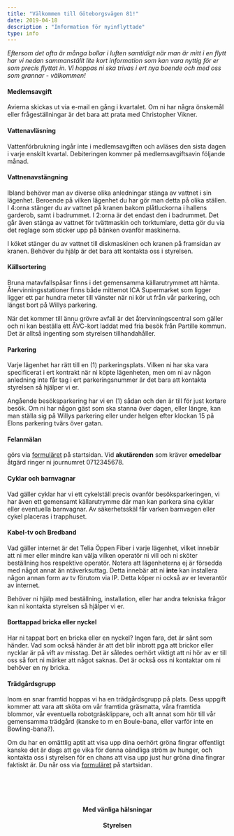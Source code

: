 ```yaml
---
title: "Välkommen till Göteborgsvägen 81!"
date: 2019-04-18
description : "Information för nyinflyttade"
type: info
---
```


<p><i>Eftersom det ofta är många bollar i luften samtidigt när man är mitt i en flytt har vi nedan sammanställt lite kort information som kan vara nyttig för er som precis flyttat in. Vi hoppas ni ska trivas i ert nya boende och med oss som grannar - välkommen!</i></p>

<h4>Medlemsavgift</h4> Avierna skickas ut via e-mail en gång i kvartalet. Om ni har några önskemål eller frågeställningar är det bara att prata med Christopher Vikner.

<h4>Vattenavläsning</h4> Vattenförbrukning ingår inte i medlemsavgiften och avläses den sista dagen i varje enskilt kvartal. Debiteringen kommer på medlemsavgiftsavin följande månad.

<h4>Vattnenavstängning</h4> Ibland behöver man av diverse olika anledningar stänga av vattnet i sin lägenhet. Beroende på vilken lägenhet du har gör man detta på olika ställen. I 4:orna stänger du av vattnet på kranen bakom plåtluckorna i hallens garderob, samt i badrummet. I 2:orna är det endast den i badrummet. Det går även stänga av vattnet för tvättmaskin och torktumlare, detta gör du via det reglage som sticker upp på bänken ovanför maskinerna.

I köket stänger du av vattnet till diskmaskinen och kranen på framsidan av kranen. Behöver du hjälp är det bara att kontakta oss i styrelsen.

<h4>Källsortering</h4> Bruna matavfallspåsar finns i det gemensamma källarutrymmet att hämta. Återvinningsstationer finns både mittemot ICA Supermarket som ligger ligger ett par hundra meter till vänster när ni kör ut från vår parkering, och längst bort på Willys parkering.

När det kommer till ännu grövre avfall är det återvinningscentral som gäller och ni kan beställa ett ÅVC-kort laddat med fria besök från Partille kommun. Det är alltså ingenting som styrelsen tillhandahåller.

<h4>Parkering</h4> Varje lägenhet har rätt till en (1) parkeringsplats. Vilken ni har ska vara specificerat i ert kontrakt när ni köpte lägenheten, men om ni av någon anledning inte får tag i ert parkeringsnummer är det bara att kontakta styrelsen så hjälper vi er. 

Angående besöksparkering har vi en (1) sådan och den är till för just kortare besök. Om ni har någon gäst som ska stanna över dagen, eller längre, kan man ställa sig på Willys parkering eller under helgen efter klockan 15 på Elons parkering tvärs över gatan.

<h4>Felanmälan</h4> görs via <a href="/#contact-us">formuläret</a> på startsidan. Vid <b>akutärenden</b> som kräver <b>omedelbar</b> åtgärd ringer ni journumret 0712345678.

<h4>Cyklar och barnvagnar</h4> Vad gäller cyklar har vi ett cykelställ precis ovanför besöksparkeringen, vi har även ett gemensamt källarutrymme där man kan parkera sina cyklar eller eventuella barnvagnar. Av säkerhetsskäl får varken barnvagen eller cykel placeras i trapphuset.

<h4>Kabel-tv och Bredband</h4> Vad gäller internet är det Telia Öppen Fiber i varje lägenhet, vilket innebär att ni mer eller mindre kan välja vilken operatör ni vill och ni sköter beställning hos respektive operatör. Notera att lägenheterna ej är försedda med något annat än ntäverksuttag. Detta innebär att ni <b>inte</b> kan installera någon annan form av tv förutom via IP. Detta köper ni också av er leverantör av internet.

Behöver ni hjälp med beställning, installation, eller har andra tekniska frågor kan ni kontakta styrelsen så hjälper vi er.

<h4>Borttappad bricka eller nyckel</h4> Har ni tappat bort en bricka eller en nyckel? Ingen fara, det är sånt som händer. Vad som också händer är att det blir inbrott pga att brickor eller nycklar är på vift av misstag. Det är således oerhört viktigt att ni hör av er till oss så fort ni märker att något saknas. Det är också oss ni kontaktar om ni behöver en ny bricka.

<h4>Trädgårdsgrupp</h4> Inom en snar framtid hoppas vi ha en trädgårdsgrupp på plats. Dess uppgift kommer att vara att sköta om vår framtida gräsmatta, våra framtida blommor, vår eventuella robotgräsklippare, och allt annat som hör till vår gemensamma trädgård (kanske to m en Boule-bana, eller varför inte en Bowling-bana?). 

Om du har en omättlig aptit att visa upp dina oerhört gröna fingrar offentligt kanske det är dags att ge vika för denna oändliga ström av hunger, och kontakta oss i styrelsen för en chans att visa upp just hur gröna dina fingrar faktiskt är. Du når oss via <a href="/#contact-us">formuläret</a> på startsidan.

<br><br><br>
<center><h4>Med vänliga hälsningar</h4>

<h4>Styrelsen</h4></center>